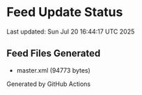 # Feed Update Status
Last updated: Sun Jul 20 16:44:17 UTC 2025

## Feed Files Generated
- master.xml (94773 bytes)

Generated by GitHub Actions

